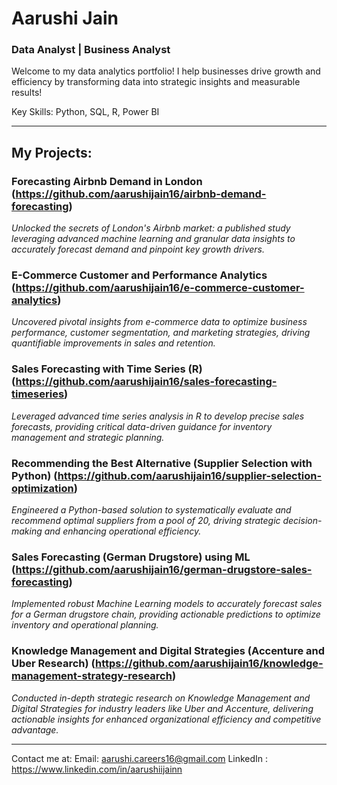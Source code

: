 # Aarushi Jain
### Data Analyst | Business Analyst 
Welcome to my data analytics portfolio! I help businesses drive growth and efficiency by transforming data into strategic insights and measurable results!

Key Skills: Python, SQL, R, Power BI 

------
## My Projects:
### Forecasting Airbnb Demand in London (https://github.com/aarushijain16/airbnb-demand-forecasting)
*Unlocked the secrets of London's Airbnb market: a published study leveraging advanced machine learning and granular data insights to accurately forecast demand and pinpoint key growth drivers.*

### E-Commerce Customer and Performance Analytics (https://github.com/aarushijain16/e-commerce-customer-analytics) 
*Uncovered pivotal insights from e-commerce data to optimize business performance, customer segmentation, and marketing strategies, driving quantifiable improvements in sales and retention.*

### Sales Forecasting with Time Series (R)  (https://github.com/aarushijain16/sales-forecasting-timeseries) 
*Leveraged advanced time series analysis in R to develop precise sales forecasts, providing critical data-driven guidance for inventory management and strategic planning.*

### Recommending the Best Alternative (Supplier Selection with Python)  (https://github.com/aarushijain16/supplier-selection-optimization) 
*Engineered a Python-based solution to systematically evaluate and recommend optimal suppliers from a pool of 20, driving strategic decision-making and enhancing operational efficiency.*

### Sales Forecasting (German Drugstore) using ML  (https://github.com/aarushijain16/german-drugstore-sales-forecasting) 
*Implemented robust Machine Learning models to accurately forecast sales for a German drugstore chain, providing actionable predictions to optimize inventory and operational planning.*

### Knowledge Management and Digital Strategies (Accenture and Uber Research)  (https://github.com/aarushijain16/knowledge-management-strategy-research) 
*Conducted in-depth strategic research on Knowledge Management and Digital Strategies for industry leaders like Uber and Accenture, delivering actionable insights for enhanced organizational efficiency and competitive advantage.*


------
Contact me at:
Email: aarushi.careers16@gmail.com
LinkedIn : https://www.linkedin.com/in/aarushiijainn 

